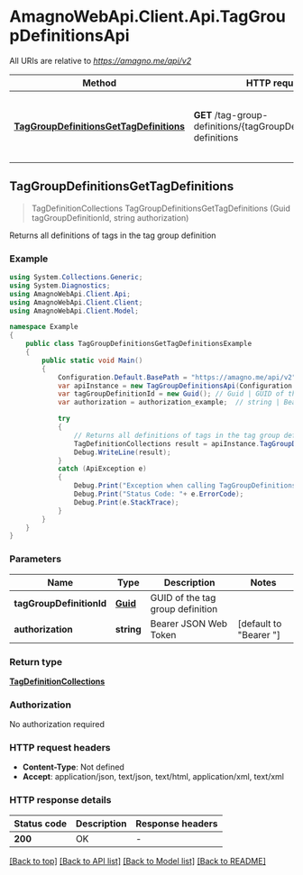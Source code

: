 # AmagnoWebApi.Client.Api.TagGroupDefinitionsApi

All URIs are relative to *https://amagno.me/api/v2*

Method | HTTP request | Description
------------- | ------------- | -------------
[**TagGroupDefinitionsGetTagDefinitions**](TagGroupDefinitionsApi.md#taggroupdefinitionsgettagdefinitions) | **GET** /tag-group-definitions/{tagGroupDefinitionId}/tag-definitions | Returns all definitions of tags in the tag group definition



## TagGroupDefinitionsGetTagDefinitions

> TagDefinitionCollections TagGroupDefinitionsGetTagDefinitions (Guid tagGroupDefinitionId, string authorization)

Returns all definitions of tags in the tag group definition

### Example

```csharp
using System.Collections.Generic;
using System.Diagnostics;
using AmagnoWebApi.Client.Api;
using AmagnoWebApi.Client.Client;
using AmagnoWebApi.Client.Model;

namespace Example
{
    public class TagGroupDefinitionsGetTagDefinitionsExample
    {
        public static void Main()
        {
            Configuration.Default.BasePath = "https://amagno.me/api/v2";
            var apiInstance = new TagGroupDefinitionsApi(Configuration.Default);
            var tagGroupDefinitionId = new Guid(); // Guid | GUID of the tag group definition
            var authorization = authorization_example;  // string | Bearer JSON Web Token (default to "Bearer ")

            try
            {
                // Returns all definitions of tags in the tag group definition
                TagDefinitionCollections result = apiInstance.TagGroupDefinitionsGetTagDefinitions(tagGroupDefinitionId, authorization);
                Debug.WriteLine(result);
            }
            catch (ApiException e)
            {
                Debug.Print("Exception when calling TagGroupDefinitionsApi.TagGroupDefinitionsGetTagDefinitions: " + e.Message );
                Debug.Print("Status Code: "+ e.ErrorCode);
                Debug.Print(e.StackTrace);
            }
        }
    }
}
```

### Parameters


Name | Type | Description  | Notes
------------- | ------------- | ------------- | -------------
 **tagGroupDefinitionId** | [**Guid**](Guid.md)| GUID of the tag group definition | 
 **authorization** | **string**| Bearer JSON Web Token | [default to &quot;Bearer &quot;]

### Return type

[**TagDefinitionCollections**](TagDefinitionCollections.md)

### Authorization

No authorization required

### HTTP request headers

- **Content-Type**: Not defined
- **Accept**: application/json, text/json, text/html, application/xml, text/xml

### HTTP response details
| Status code | Description | Response headers |
|-------------|-------------|------------------|
| **200** | OK |  -  |

[[Back to top]](#)
[[Back to API list]](../README.md#documentation-for-api-endpoints)
[[Back to Model list]](../README.md#documentation-for-models)
[[Back to README]](../README.md)

